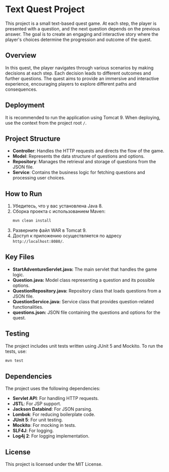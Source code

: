 # Text Quest Project

This project is a small text-based quest game. At each step, the player is presented with a question, and the next question depends on the previous answer. The goal is to create an engaging and interactive story where the player's choices determine the progression and outcome of the quest.

## Overview

In this quest, the player navigates through various scenarios by making decisions at each step. Each decision leads to different outcomes and further questions. The quest aims to provide an immersive and interactive experience, encouraging players to explore different paths and consequences.

## Deployment

It is recommended to run the application using Tomcat 9. When deploying, use the context from the project root `/`.

## Project Structure

- **Controller**: Handles the HTTP requests and directs the flow of the game.
- **Model**: Represents the data structure of questions and options.
- **Repository**: Manages the retrieval and storage of questions from the JSON file.
- **Service**: Contains the business logic for fetching questions and processing user choices.

## How to Run

1. Убедитесь, что у вас установлена Java 8.
2. Сборка проекта с использованием Maven:
    ```bash
    mvn clean install
    ```
3. Разверните файл WAR в Tomcat 9.
4. Доступ к приложению осуществляется по адресу `http://localhost:8080/`.

## Key Files
- **StartAdventureServlet.java:** The main servlet that handles the game logic.
- **Question.java:** Model class representing a question and its possible options.
- **QuestionRepository.java:** Repository class that loads questions from a JSON file.
- **QuestionService.java:** Service class that provides question-related functionalities.
- **questions.json:** JSON file containing the questions and options for the quest.

## Testing
The project includes unit tests written using JUnit 5 and Mockito. To run the tests, use: 
```bash
mvn test
```

## Dependencies
The project uses the following dependencies:

- **Servlet API**: For handling HTTP requests.
- **JSTL**: For JSP support.
- **Jackson Databind**: For JSON parsing.
- **Lombok**: For reducing boilerplate code.
- **JUnit 5**: For unit testing.
- **Mockito**: For mocking in tests.
- **SLF4J**: For logging.
- **Log4j 2**: For logging implementation.

## License
This project is licensed under the MIT License.

